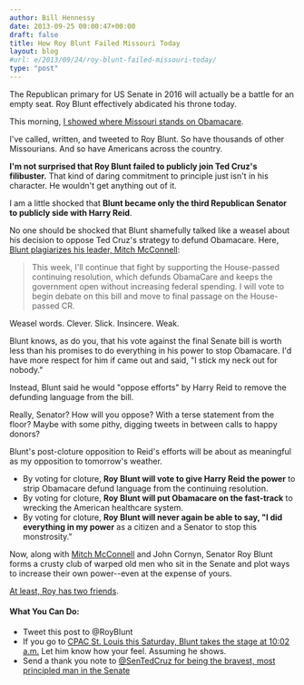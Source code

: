 ```yaml
---
author: Bill Hennessy
date: 2013-09-25 00:00:47+00:00
draft: false
title: How Roy Blunt Failed Missouri Today
layout: blog
#url: e/2013/09/24/roy-blunt-failed-missouri-today/
type: "post"
---
```


The Republican primary for US Senate in 2016 will actually be a battle for an empty seat. Roy Blunt effectively abdicated his throne today.

This morning, [I showed where Missouri stands on Obamacare](https://hennessysview.com/2013/09/24/lonely-roy-blunt/).

I've called, written, and tweeted to Roy Blunt. So have thousands of other Missourians. And so have Americans across the country.

**I'm not surprised that Roy Blunt failed to publicly join Ted Cruz's filibuster.** That kind of daring commitment to principle just isn't in his character. He wouldn't get anything out of it.

I am a little shocked that **Blunt became only the third Republican Senator to publicly side with Harry Reid**.

No one should be shocked that Blunt shamefully talked like a weasel about his decision to oppose Ted Cruz's strategy to defund Obamacare. Here, [Blunt plagiarizes his leader, Mitch McConnell](https://www.washingtonpost.com/blogs/post-politics/wp/2013/09/24/blunt-opposes-cruzs-defund-obamacare-filibuster/):


> This week, I'll continue that fight by supporting the House-passed continuing resolution, which defunds ObamaCare and keeps the government open without increasing federal spending. I will vote to begin debate on this bill and move to final passage on the House-passed CR.


Weasel words. Clever. Slick. Insincere. Weak.

Blunt knows, as do you, that his vote against the final Senate bill is worth less than his promises to do everything in his power to stop Obamacare. I'd have more respect for him if came out and said, "I stick my neck out for nobody."

Instead, Blunt said he would "oppose efforts" by Harry Reid to remove the defunding language from the bill.

Really, Senator? How will you oppose? With a terse statement from the floor? Maybe with some pithy, digging tweets in between calls to happy donors?

Blunt's post-cloture opposition to Reid's efforts will be about as meaningful as my opposition to tomorrow's weather.



  * By voting for cloture, **Roy Blunt will vote to give Harry Reid the power** to strip Obamacare defund language from the continuing resolution.
  * By voting for cloture, **Roy Blunt will put Obamacare on the fast-track** to wrecking the American healthcare system.
  * By voting for cloture, **Roy Blunt will never again be able to say, "I did everything in my power** as a citizen and a Senator to stop this monstrosity."

Now, along with [Mitch McConnell](https://hennessysview.com/2013/09/23/mitch-mcconnell-vows-help-harry-reid-fund-obamacare/) and John Cornyn, Senator Roy Blunt forms a crusty club of warped old men who sit in the Senate and plot ways to increase their own power--even at the expense of yours.

[At least, Roy has two friends](https://hennessysview.com/2013/09/24/lonely-roy-blunt/).




#### What You Can Do:





  * Tweet this post to @RoyBlunt
  * If you go to [CPAC St. Louis this Saturday, Blunt takes the stage at 10:02 a.m.](https://www.scribd.com/doc/169390747/CPAC-St-Louis-Agenda) Let him know how your feel. Assuming he shows.
  * Send a thank you note to [@SenTedCruz for being the bravest, most principled man in the Senate](https://www.businessinsider.com/ted-cruz-filibuster-defund-obamacare-senate-government-shutdown-2013-9)

